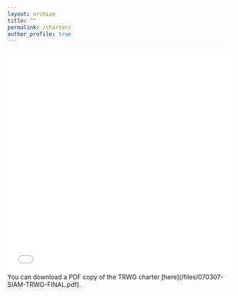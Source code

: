 ```yaml
---
layout: archive
title: ""
permalink: /charter/
author_profile: true
---
```

<iframe src="/files/070307-SIAM-TRWG-FINAL.pdf" width="100%" height="500" frameborder="no" border="0" marginwidth="0" marginheight="0"></iframe> You can download a PDF copy of the TRWG charter [here](/files/070307-SIAM-TRWG-FINAL.pdf).
